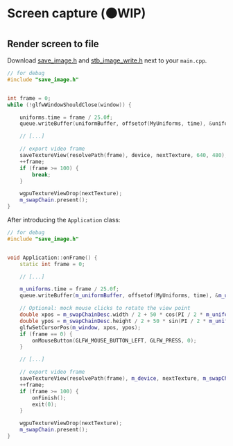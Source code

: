 Screen capture (<span class="bullet">🟠</span>WIP)
==============

Render screen to file
---------------------

Download [save_image.h](../data/save_image.h) and [stb_image_write.h](../data/stb_image_write.h) next to your `main.cpp`.

```C++
// for debug
#include "save_image.h"


int frame = 0;
while (!glfwWindowShouldClose(window)) {

	uniforms.time = frame / 25.0f;
	queue.writeBuffer(uniformBuffer, offsetof(MyUniforms, time), &uniforms.time, sizeof(MyUniforms::time));

	// [...]

	// export video frame
	saveTextureView(resolvePath(frame), device, nextTexture, 640, 480);
	++frame;
	if (frame >= 100) {
		break;
	}

	wgpuTextureViewDrop(nextTexture);
	m_swapChain.present();
}
```

After introducing the `Application` class:

```C++
// for debug
#include "save_image.h"


void Application::onFrame() {
	static int frame = 0;

	// [...]

	m_uniforms.time = frame / 25.0f;
	queue.writeBuffer(m_uniformBuffer, offsetof(MyUniforms, time), &m_uniforms.time, sizeof(MyUniforms::time));

	// Optional: mock mouse clicks to rotate the view point
	double xpos = m_swapChainDesc.width / 2 + 50 * cos(PI / 2 * m_uniforms.time);
	double ypos = m_swapChainDesc.height / 2 + 50 * sin(PI / 2 * m_uniforms.time);
	glfwSetCursorPos(m_window, xpos, ypos);
	if (frame == 0) {
		onMouseButton(GLFW_MOUSE_BUTTON_LEFT, GLFW_PRESS, 0);
	}

	// [...]

	// export video frame
	saveTextureView(resolvePath(frame), m_device, nextTexture, m_swapChainDesc.width, m_swapChainDesc.height);
	++frame;
	if (frame >= 100) {
		onFinish();
		exit(0);
	}

	wgpuTextureViewDrop(nextTexture);
	m_swapChain.present();
}
```

